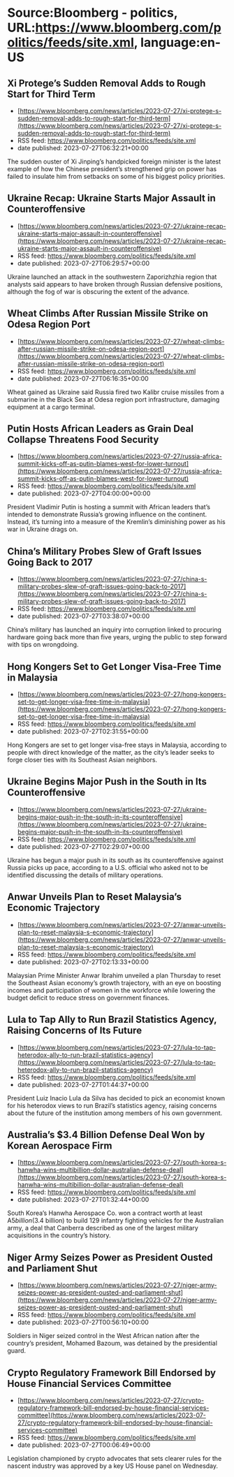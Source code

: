 # Source:Bloomberg - politics, URL:https://www.bloomberg.com/politics/feeds/site.xml, language:en-US

## Xi Protege’s Sudden Removal Adds to Rough Start for Third Term
 - [https://www.bloomberg.com/news/articles/2023-07-27/xi-protege-s-sudden-removal-adds-to-rough-start-for-third-term](https://www.bloomberg.com/news/articles/2023-07-27/xi-protege-s-sudden-removal-adds-to-rough-start-for-third-term)
 - RSS feed: https://www.bloomberg.com/politics/feeds/site.xml
 - date published: 2023-07-27T06:32:21+00:00

The sudden ouster of Xi Jinping’s handpicked foreign minister is the latest example of how the Chinese president’s strengthened grip on power has failed to insulate him from setbacks on some of his biggest policy priorities.

## Ukraine Recap: Ukraine Starts Major Assault in Counteroffensive
 - [https://www.bloomberg.com/news/articles/2023-07-27/ukraine-recap-ukraine-starts-major-assault-in-counteroffensive](https://www.bloomberg.com/news/articles/2023-07-27/ukraine-recap-ukraine-starts-major-assault-in-counteroffensive)
 - RSS feed: https://www.bloomberg.com/politics/feeds/site.xml
 - date published: 2023-07-27T06:29:57+00:00

Ukraine launched an attack in the southwestern Zaporizhzhia region that analysts said appears to have broken through Russian defensive positions, although the fog of war is obscuring the extent of the advance.

## Wheat Climbs After Russian Missile Strike on Odesa Region Port
 - [https://www.bloomberg.com/news/articles/2023-07-27/wheat-climbs-after-russian-missile-strike-on-odesa-region-port](https://www.bloomberg.com/news/articles/2023-07-27/wheat-climbs-after-russian-missile-strike-on-odesa-region-port)
 - RSS feed: https://www.bloomberg.com/politics/feeds/site.xml
 - date published: 2023-07-27T06:16:35+00:00

Wheat gained as Ukraine said Russia fired two Kalibr cruise missiles from a submarine in the Black Sea at Odesa region port infrastructure, damaging equipment at a cargo terminal.

## Putin Hosts African Leaders as Grain Deal Collapse Threatens Food Security
 - [https://www.bloomberg.com/news/articles/2023-07-27/russia-africa-summit-kicks-off-as-putin-blames-west-for-lower-turnout](https://www.bloomberg.com/news/articles/2023-07-27/russia-africa-summit-kicks-off-as-putin-blames-west-for-lower-turnout)
 - RSS feed: https://www.bloomberg.com/politics/feeds/site.xml
 - date published: 2023-07-27T04:00:00+00:00

President Vladimir Putin is hosting a summit with African leaders that’s intended to demonstrate Russia’s growing influence on the continent. Instead, it’s turning into a measure of the Kremlin’s diminishing power as his war in Ukraine drags on.

## China’s Military Probes Slew of Graft Issues Going Back to 2017
 - [https://www.bloomberg.com/news/articles/2023-07-27/china-s-military-probes-slew-of-graft-issues-going-back-to-2017](https://www.bloomberg.com/news/articles/2023-07-27/china-s-military-probes-slew-of-graft-issues-going-back-to-2017)
 - RSS feed: https://www.bloomberg.com/politics/feeds/site.xml
 - date published: 2023-07-27T03:38:07+00:00

China’s military has launched an inquiry into corruption linked to procuring hardware going back more than five years, urging the public to step forward with tips on wrongdoing.

## Hong Kongers Set to Get Longer Visa-Free Time in Malaysia
 - [https://www.bloomberg.com/news/articles/2023-07-27/hong-kongers-set-to-get-longer-visa-free-time-in-malaysia](https://www.bloomberg.com/news/articles/2023-07-27/hong-kongers-set-to-get-longer-visa-free-time-in-malaysia)
 - RSS feed: https://www.bloomberg.com/politics/feeds/site.xml
 - date published: 2023-07-27T02:31:55+00:00

Hong Kongers are set to get longer visa-free stays in Malaysia, according to people with direct knowledge of the matter, as the city’s leader seeks to forge closer ties with its Southeast Asian neighbors.

## Ukraine Begins Major Push in the South in Its Counteroffensive
 - [https://www.bloomberg.com/news/articles/2023-07-27/ukraine-begins-major-push-in-the-south-in-its-counteroffensive](https://www.bloomberg.com/news/articles/2023-07-27/ukraine-begins-major-push-in-the-south-in-its-counteroffensive)
 - RSS feed: https://www.bloomberg.com/politics/feeds/site.xml
 - date published: 2023-07-27T02:29:07+00:00

Ukraine has begun a major push in its south as its counteroffensive against Russia picks up pace, according to a U.S. official who asked not to be identified discussing the details of military operations.

## Anwar Unveils Plan to Reset Malaysia’s Economic Trajectory
 - [https://www.bloomberg.com/news/articles/2023-07-27/anwar-unveils-plan-to-reset-malaysia-s-economic-trajectory](https://www.bloomberg.com/news/articles/2023-07-27/anwar-unveils-plan-to-reset-malaysia-s-economic-trajectory)
 - RSS feed: https://www.bloomberg.com/politics/feeds/site.xml
 - date published: 2023-07-27T02:13:33+00:00

Malaysian Prime Minister Anwar Ibrahim unveiled a plan Thursday to reset the Southeast Asian economy’s growth trajectory, with an eye on boosting incomes and participation of women in the workforce while lowering the budget deficit to reduce stress on government finances.

## Lula to Tap Ally to Run Brazil Statistics Agency, Raising Concerns of Its Future
 - [https://www.bloomberg.com/news/articles/2023-07-27/lula-to-tap-heterodox-ally-to-run-brazil-statistics-agency](https://www.bloomberg.com/news/articles/2023-07-27/lula-to-tap-heterodox-ally-to-run-brazil-statistics-agency)
 - RSS feed: https://www.bloomberg.com/politics/feeds/site.xml
 - date published: 2023-07-27T01:44:37+00:00

President Luiz Inacio Lula da Silva has decided to pick an economist known for his heterodox views to run Brazil’s statistics agency, raising concerns about the future of the institution among members of his own government.

## Australia’s $3.4 Billion Defense Deal Won by Korean Aerospace Firm
 - [https://www.bloomberg.com/news/articles/2023-07-27/south-korea-s-hanwha-wins-multibillion-dollar-australian-defense-deal](https://www.bloomberg.com/news/articles/2023-07-27/south-korea-s-hanwha-wins-multibillion-dollar-australian-defense-deal)
 - RSS feed: https://www.bloomberg.com/politics/feeds/site.xml
 - date published: 2023-07-27T01:32:44+00:00

South Korea’s Hanwha Aerospace Co. won a contract worth at least A$5 billion ($3.4 billion) to build 129 infantry fighting vehicles for the Australian army, a deal that Canberra described as one of the largest military acquisitions in the country’s history.

## Niger Army Seizes Power as President Ousted and Parliament Shut
 - [https://www.bloomberg.com/news/articles/2023-07-27/niger-army-seizes-power-as-president-ousted-and-parliament-shut](https://www.bloomberg.com/news/articles/2023-07-27/niger-army-seizes-power-as-president-ousted-and-parliament-shut)
 - RSS feed: https://www.bloomberg.com/politics/feeds/site.xml
 - date published: 2023-07-27T00:56:10+00:00

Soldiers in Niger seized control in the West African nation after the country’s president, Mohamed Bazoum, was detained by the presidential guard.

## Crypto Regulatory Framework Bill Endorsed by House Financial Services Committee
 - [https://www.bloomberg.com/news/articles/2023-07-27/crypto-regulatory-framework-bill-endorsed-by-house-financial-services-committee](https://www.bloomberg.com/news/articles/2023-07-27/crypto-regulatory-framework-bill-endorsed-by-house-financial-services-committee)
 - RSS feed: https://www.bloomberg.com/politics/feeds/site.xml
 - date published: 2023-07-27T00:06:49+00:00

Legislation championed by crypto advocates that sets clearer rules for the nascent industry was approved by a key US House panel on Wednesday.


